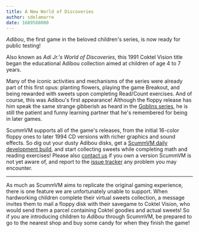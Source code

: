 ```yaml
---
title: A New World of Discoveries
author: sdelamarre
date: 1689588000 
---
```

_Adibou_, the first game in the beloved children's series, is now ready for public testing!

Also known as _Adi Jr.'s World of Discoveries_, this 1991 Coktel Vision title began the educational Adibou collection aimed at children of age 4 to 7 years.

Many of the iconic activities and mechanisms of the series were already part of this first opus: planting flowers, playing the game Breakout, and being rewarded with sweets upon completing Read/Count exercises. And of course, this was Adibou's first appearance! Although the floppy release has him speak the same strange gibberish as heard in the [Goblins series](https://wiki.scummvm.org/index.php/Goblins_series), he is still the patient and funny learning partner that he's remembered for being in later games.

ScummVM supports all of the game's releases, from the initial 16-color floppy ones to later 1994 CD versions with richer graphics and sound effects. So dig out your dusty Adibou disks, get a [ScummVM daily development build](https://www.scummvm.org/downloads/#daily), and start collecting sweets while completing math and reading exercises! Please also [contact us](https://www.scummvm.org/contact/) if you own a version ScummVM is not yet aware of, and report to the [issue tracker](https://bugs.scummvm.org/) any problem you may encounter.

---
As much as ScummVM aims to replicate the original gaming experience, there is one feature we are unfortunately unable to support. When hardworking children complete their virtual sweets collection, a message invites them to mail a floppy disk with their savegame to Coktel Vision, who would send them a parcel containing Coktel goodies and actual sweets! So if you are introducing children to _Adibou_ through ScummVM, be prepared to go to the nearest shop and buy some candy for when they finish the game!
